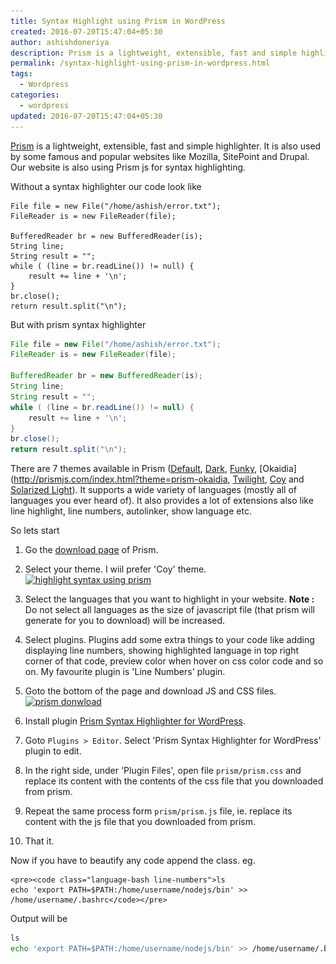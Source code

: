 ```yaml
---
title: Syntax Highlight using Prism in WordPress
created: 2016-07-20T15:47:04+05:30
author: ashishdoneriya
description: Prism is a lightweight, extensible, fast and simple highlighter. It is also used by some famous and popular websites like Mozilla, SitePoint and Drupal. It also provides a lot of extensions also like line highlight, line numbers, autolinker, show language etc.
permalink: /syntax-highlight-using-prism-in-wordpress.html
tags:
  - Wordpress
categories:
  - wordpress
updated: 2016-07-20T15:47:04+05:30
---
```


[Prism](http://prismjs.com/index.html) is a lightweight, extensible, fast and simple highlighter. It is also used by some famous and popular websites like Mozilla, SitePoint and Drupal. Our website is also using Prism js for syntax highlighting.

Without a syntax highlighter our code look like

```
File file = new File("/home/ashish/error.txt");
FileReader is = new FileReader(file);
		
BufferedReader br = new BufferedReader(is);
String line;
String result = "";
while ( (line = br.readLine()) != null) {
	result += line + '\n';
}
br.close();
return result.split("\n");
```

But with prism syntax highlighter

```java
File file = new File("/home/ashish/error.txt");
FileReader is = new FileReader(file);
		
BufferedReader br = new BufferedReader(is);
String line;
String result = "";
while ( (line = br.readLine()) != null) {
	result += line + '\n';
}
br.close();
return result.split("\n");
```


There are 7 themes available in Prism ([Default](http://prismjs.com/index.html?theme=prism), [Dark](http://prismjs.com/index.html?theme=prism-dark), [Funky](http://prismjs.com/index.html?theme=prism-funky), [Okaidia](http://prismjs.com/index.html?theme=prism-okaidia, [Twilight](http://prismjs.com/index.html?theme=prism-twilight), [Coy](http://prismjs.com/index.html?theme=prism-coy) and [Solarized Light](http://prismjs.com/index.html?theme=prism-solarizedlight)). It supports a wide variety of languages (mostly all of languages you ever heard of). It also provides a lot of extensions also like line highlight, line numbers, autolinker, show language etc.

So lets start

1. Go the [download page](http://prismjs.com/download.html) of Prism.

2. Select your theme. I wiil prefer 'Coy' theme.
[<img loading="lazy" src="/wp-content/uploads/2016/07/highlight-syntex-using-prism.png" alt="highlight syntax using prism" width="1830" height="955" class="aligncenter size-full wp-image-311" srcset="/wp-content/uploads/2016/07/highlight-syntex-using-prism.png 1830w, /wp-content/uploads/2016/07/highlight-syntex-using-prism-500x261.png 500w, /wp-content/uploads/2016/07/highlight-syntex-using-prism-1024x534.png 1024w, /wp-content/uploads/2016/07/highlight-syntex-using-prism-982x512.png 982w, /wp-content/uploads/2016/07/highlight-syntex-using-prism-400x209.png 400w" sizes="(max-width: 1830px) 100vw, 1830px" />](/wp-content/uploads/2016/07/highlight-syntex-using-prism.png)

3. Select the languages that you want to highlight in your website. 
  **Note :** Do not select all languages as the size of javascript file (that prism will generate for you to download) will be increased.
  
4. Select plugins. Plugins add some extra things to your code like adding displaying line numbers, showing highlighted language in top right corner of that code, preview color when hover on css color code and so on. My favourite plugin is 'Line Numbers' plugin.
5. Goto the bottom of the page and download JS and CSS files.  
  [<img loading="lazy" src="/wp-content/uploads/2016/07/prism-download.png" alt="prism donwload" width="941" height="444" class="aligncenter size-full wp-image-315" srcset="/wp-content/uploads/2016/07/prism-download.png 941w, /wp-content/uploads/2016/07/prism-download-500x236.png 500w, /wp-content/uploads/2016/07/prism-download-400x189.png 400w" sizes="(max-width: 941px) 100vw, 941px" />](/wp-content/uploads/2016/07/prism-download.png)
6. Install plugin [Prism Syntax Highlighter for WordPress](https://wordpress.org/plugins/prism/).
7. Goto `Plugins > Editor`. Select 'Prism Syntax Highlighter for WordPress' plugin to edit.
8. In the right side, under 'Plugin Files', open file `prism/prism.css` and replace its content with the contents of the css file that you downloaded from prism.
9. Repeat the same process form `prism/prism.js` file, ie. replace its content with the js file that you downloaded from prism.
10. That it.

Now if you have to beautify any code append the class. eg.
  
```
<pre><code class="language-bash line-numbers">ls
echo 'export PATH=$PATH:/home/username/nodejs/bin' >> /home/username/.bashrc</code></pre>
```
  Output will be
  
```bash
ls
echo 'export PATH=$PATH:/home/username/nodejs/bin' >> /home/username/.bashrc
```
